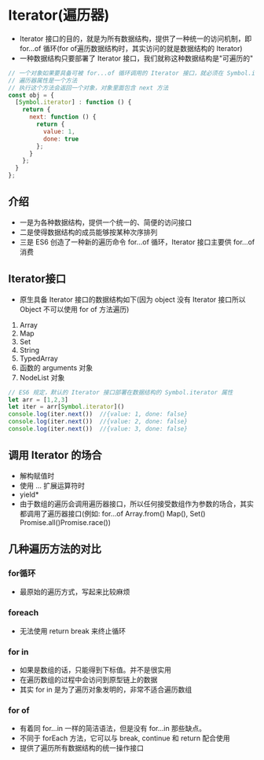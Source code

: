 <!--
 * @Author: x09898 coder_xujie@163.com
 * @Date: 2022-12-23 14:09:05
 * @LastEditors: xujie 1607526161@qq.com
 * @FilePath: \HTML-CSS-Javascript-\JAVAScript+ES6\ES6\Iterator.md
 * @Description: 
-->
# Iterator(遍历器)

* Iterator 接口的目的，就是为所有数据结构，提供了一种统一的访问机制，即 for...of 循环(for of遍历数据结构时，其实访问的就是数据结构的 Iterator)
* 一种数据结构只要部署了 Iterator 接口，我们就称这种数据结构是"可遍历的"

```js
// 一个对象如果要具备可被 for...of 循环调用的 Iterator 接口，就必须在 Symbol.iterator 的属性上部署遍历器生成方法(原型链上的对象具有该方法也可)
// 遍历器属性是一个方法
// 执行这个方法会返回一个对象，对象里面包含 next 方法
const obj = {
  [Symbol.iterator] : function () {
    return {
      next: function () {
        return {
          value: 1,
          done: true
        };
      }
    };
  }
};
```

## 介绍

* 一是为各种数据结构，提供一个统一的、简便的访问接口
* 二是使得数据结构的成员能够按某种次序排列
* 三是 ES6 创造了一种新的遍历命令 for...of 循环，Iterator 接口主要供 for...of 消费

## Iterator接口

* 原生具备 Iterator 接口的数据结构如下(因为 object 没有 Iterator 接口所以 Object 不可以使用 for of 方法遍历)

1. Array
2. Map
3. Set
4. String
5. TypedArray
6. 函数的 arguments 对象
7. NodeList 对象

```js
// ES6 规定，默认的 Iterator 接口部署在数据结构的 Symbol.iterator 属性
let arr = [1,2,3]
let iter = arr[Symbol.iterator]()
console.log(iter.next())  //{value: 1, done: false}
console.log(iter.next())  //{value: 2, done: false}
console.log(iter.next())  //{value: 3, done: false}
```

## 调用 Iterator 的场合

* 解构赋值时
* 使用 ... 扩展运算符时
* yield*
* 由于数组的遍历会调用遍历器接口，所以任何接受数组作为参数的场合，其实都调用了遍历器接口(例如: for…of Array.from() Map(), Set() Promise.all()Promise.race())

## 几种遍历方法的对比

### for循环

* 最原始的遍历方式，写起来比较麻烦

### foreach

* 无法使用 return break 来终止循环

### for in

* 如果是数组的话，只能得到下标值。并不是很实用
* 在遍历数组的过程中会访问到原型链上的数据
* 其实 for in 是为了遍历对象发明的，非常不适合遍历数组

### for of

* 有着同 for...in 一样的简洁语法，但是没有 for...in 那些缺点。
* 不同于 forEach 方法，它可以与 break, continue 和 return 配合使用
* 提供了遍历所有数据结构的统一操作接口
